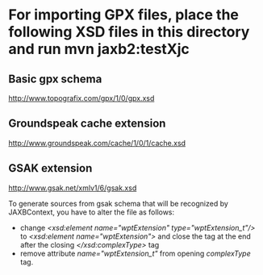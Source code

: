# For importing GPX files, place the following XSD files in this directory and run mvn jaxb2:testXjc

## Basic gpx schema
http://www.topografix.com/gpx/1/0/gpx.xsd

## Groundspeak cache extension
http://www.groundspeak.com/cache/1/0/1/cache.xsd

## GSAK extension
http://www.gsak.net/xmlv1/6/gsak.xsd

To generate sources from gsak schema that will be recognized by JAXBContext, you have to alter the file as follows:
- change *<xsd:element name="wptExtension" type="wptExtension_t"/>* to *<xsd:element name="wptExtension">* and close the tag at the end after the closing *</xsd:complexType>* tag
- remove attribute *name="wptExtension_t"* from opening *complexType* tag.